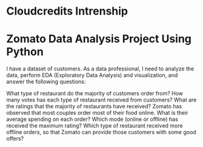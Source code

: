 # Cloudcredits Intrenship
# Zomato Data Analysis Project Using Python
I have a dataset of customers. As a data professional, I
need to analyze the data, perform EDA (Exploratory
Data Analysis) and visualization, and answer the
following questions:

 What type of restaurant do the majority of customers order from?
 How many votes has each type of restaurant received from customers?
 What are the ratings that the majority of restaurants have received?
 Zomato has observed that most couples order most of their food online. What is their
 average spending on each order?
 Which mode (online or offline) has received the maximum rating?
 Which type of restaurant received more offline orders, so that Zomato can provide those
 customers with some good offers?
